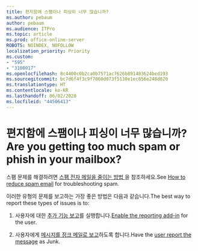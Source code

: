 ```yaml
---
title: 편지함에 스팸이나 피싱이 너무 많습니까?
ms.author: pebaum
author: pebaum
ms.audience: ITPro
ms.topic: article
ms.prod: office-online-server
ROBOTS: NOINDEX, NOFOLLOW
localization_priority: Priority
ms.custom:
- "595"
- "3100017"
ms.openlocfilehash: 8c4400c0b2ca0b7571ac7626b891483624bed193
ms.sourcegitcommit: bc7d6f4f3c9f7060d073f5130e1ec856e248d020
ms.translationtype: HT
ms.contentlocale: ko-KR
ms.lasthandoff: 06/02/2020
ms.locfileid: "44506413"
---
```

# <a name="are-you-getting-too-much-spam-or-phish-in-your-mailbox"></a><span data-ttu-id="8f910-102">편지함에 스팸이나 피싱이 너무 많습니까?</span><span class="sxs-lookup"><span data-stu-id="8f910-102">Are you getting too much spam or phish in your mailbox?</span></span>

<span data-ttu-id="8f910-103">스팸 문제를 해결하려면 [스팸 전자 메일을 줄이는 방법 ](https://docs.microsoft.com/microsoft-365/security/office-365-security/anti-spam-protection)을 참조하세요.</span><span class="sxs-lookup"><span data-stu-id="8f910-103">See [How to reduce spam email](https://docs.microsoft.com/microsoft-365/security/office-365-security/anti-spam-protection) for troubleshooting spam.</span></span>
  
<span data-ttu-id="8f910-104">이러한 유형의 문제를 보고하는 가장 좋은 방법은 다음과 같습니다.</span><span class="sxs-lookup"><span data-stu-id="8f910-104">The best way to report these types of issues is to:</span></span>
  
1. <span data-ttu-id="8f910-105">사용자에 대한 [추가 기능 보고](https://docs.microsoft.com/microsoft-365/security/office-365-security/enable-the-report-message-add-in)를 실행합니다.</span><span class="sxs-lookup"><span data-stu-id="8f910-105">[Enable the reporting add-in](https://docs.microsoft.com/microsoft-365/security/office-365-security/enable-the-report-message-add-in) for the user.</span></span>

2. <span data-ttu-id="8f910-106">사용자에게 [메시지를 정크 메일로 보고](https://support.office.com/article/b5caa9f1-cdf3-4443-af8c-ff724ea719d2)하도록 합니다.</span><span class="sxs-lookup"><span data-stu-id="8f910-106">Have the [user report the message](https://support.office.com/article/b5caa9f1-cdf3-4443-af8c-ff724ea719d2) as Junk.</span></span>
